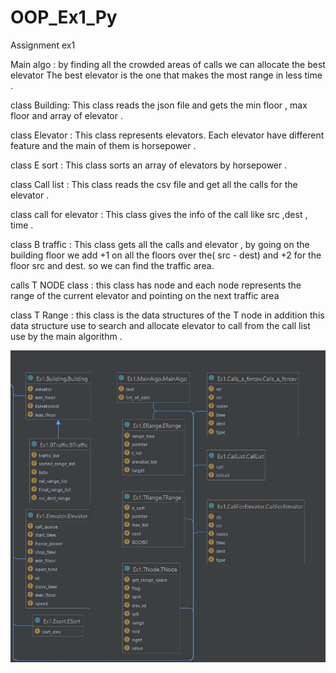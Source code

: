 # OOP_Ex1_Py
Assignment ex1

Main algo :
by finding all the crowded areas of calls we can allocate the best elevator 
The best elevator is the one that makes the most range in less time .

class Building:
This class reads the json file and gets the min floor , max floor and array of elevator .

class Elevator :
This class  represents elevators. Each elevator have different feature and the main of them is horsepower .

class E sort :
This class sorts an array of elevators by horsepower .

class Call list :
This class reads the csv file and get all the calls for the elevator .

class call for elevator :
This class gives the info of the call like src ,dest  , time  .

class B traffic :
This class  gets all the calls and elevator , by going on the building floor we add +1 on all the floors over the( src - dest) and +2 for the floor src and dest.
so we can find the traffic area.

calls T NODE class :
this class has node and each node represents the range of the current elevator and pointing on the next traffic area 

class T Range  : 
this class is the data structures of the T node in addition this data structure use to  search and allocate elevator 
to call from the call list use by the main algorithm .



![img.png](img.png)
